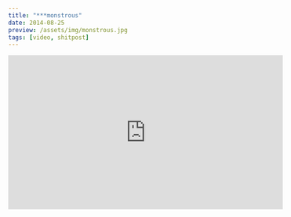 ```yaml
---
title: "***monstrous"
date: 2014-08-25
preview: /assets/img/monstrous.jpg
tags: [video, shitpost]
---
```

<iframe width="560" height="315" src="https://www.youtube.com/embed/qzLg2Chq_U8" title="YouTube video player" frameborder="0" allow="accelerometer; autoplay; clipboard-write; encrypted-media; gyroscope; picture-in-picture" allowfullscreen></iframe>

  
